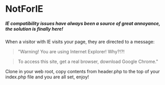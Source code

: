 NotForIE
========

##### IE compatibility issues have always been a source of great annoyance, the solution is finally here! #####

When a visitor with IE visits your page, they are directed to a message:

>"Warning! You are using Internet Explorer! Why?!?!

>To access this site, get a real browser, download Google Chrome."

Clone in your web root, copy contents from header.php to the top of your index.php file and you are all set, enjoy!
